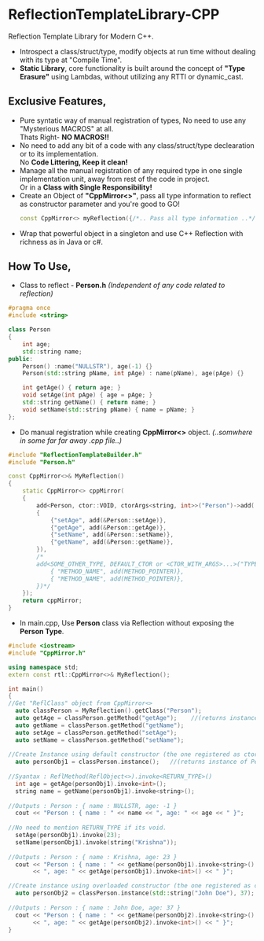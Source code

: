 # ReflectionTemplateLibrary-CPP
Reflection Template Library for Modern C++.
- Introspect a class/struct/type, modify objects at run time without dealing with its type at "Compile Time".
- **Static Library**, core functionality is built around the concept of **"Type Erasure"** using Lambdas, without utilizing any RTTI or dynamic_cast.
## Exclusive Features,
- Pure syntatic way of manual registration of types, No need to use any "Mysterious MACROS" at all.</br>Thats Right- **NO MACROS!!**
- No need to add any bit of a code with any class/struct/type declearation or to its implementation.</br>No **Code Littering, Keep it clean!**
- Manage all the manual registration of any required type in one single implementation unit, away from rest of the code in project.</br>Or in a **Class with Single Responsibility!**
- Create an Object of **"CppMirror<>"**, pass all type information to reflect as constructor parameter and you're good to GO!
  ```c++
  const CppMirror<> myReflection({/*.. Pass all type information ..*/});
  ```
- Wrap that powerful object in a singleton and use C++ Reflection with richness as in Java or c#.

## How To Use,
- Class to reflect - **Person.h** *(Independent of any code related to reflection)*
```c++
#pragma once
#include <string>

class Person
{
    int age;
    std::string name;
public:
    Person() :name("NULLSTR"), age(-1) {}
    Person(std::string pName, int pAge) : name(pName), age(pAge) {}

    int getAge() { return age; }
    void setAge(int pAge) { age = pAge; }
    std::string getName() { return name; }
    void setName(std::string pName) { name = pName; }
};
```
- Do manual registration while creating **CppMirror<>** object.   *(..somwhere in some far far away .cpp file..)*
```c++
#include "ReflectionTemplateBuilder.h"
#include "Person.h"

const CppMirror<>& MyReflection() 
{
    static CppMirror<> cppMirror(
    {
        add<Person, ctor::VOID, ctorArgs<string, int>>("Person")->add(
        {
            {"setAge", add(&Person::setAge)},
            {"getAge", add(&Person::getAge)},
            {"setName", add(&Person::setName)},
            {"getName", add(&Person::getName)},
        }),
        /*
        add<SOME_OTHER_TYPE, DEFAULT_CTOR or <CTOR_WITH_ARGS>...>("TYPE_NAME")->add({
            { "METHOD_NAME", add(METHOD_POINTER)},
            { "METHOD_NAME", add(METHOD_POINTER)},
        })*/
    });
    return cppMirror;
}

```

- In main.cpp, Use **Person** class via Reflection without exposing the **Person Type**.
```c++
#include <iostream>
#include "CppMirror.h"

using namespace std;
extern const rtl::CppMirror<>& MyReflection();

int main()
{
//Get "ReflClass" object from CppMirror<>
  auto classPerson = MyReflection().getClass("Person");
  auto getAge = classPerson.getMethod("getAge");    //(returns instance of ReflMethod)
  auto getName = classPerson.getMethod("getName");
  auto setAge = classPerson.getMethod("setAge");
  auto setName = classPerson.getMethod("setName");
  
//Create Instance using default constructor (the one registered as ctor::VOID)
  auto personObj1 = classPerson.instance();	  //(returns instance of Person wrapped in ReflObject<>)
  
//Syantax : ReflMethod(ReflObject<>).invoke<RETURN_TYPE>()
  int age = getAge(personObj1).invoke<int>();
  string name = getName(personObj1).invoke<string>();
  
//Outputs : Person : { name : NULLSTR, age: -1 }
  cout << "Person : { name : " << name << ", age: " << age << " }";
  
//No need to mention RETURN_TYPE if its void.
  setAge(personObj1).invoke(23);
  setName(personObj1).invoke(string("Krishna"));
  
//Outputs : Person : { name : Krishna, age: 23 }
  cout << "Person : { name : " << getName(personObj1).invoke<string>() 
       << ", age: " << getAge(personObj1).invoke<int>() << " }";

//Create instance using overloaded constructor (the one registered as ctorArgs<string, int>)
  auto personObj2 = classPerson.instance(std::string("John Doe"), 37);
  
//Outputs : Person : { name : John Doe, age: 37 }
  cout << "Person : { name : " << getName(personObj2).invoke<string>()
       << ", age: " << getAge(personObj2).invoke<int>() << " }";
}
```
